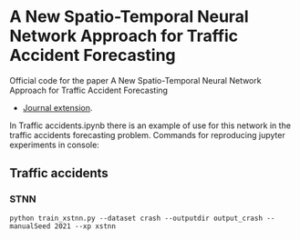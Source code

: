 # A New Spatio-Temporal Neural Network Approach for Traffic Accident Forecasting

Official code for the paper A New Spatio-Temporal Neural Network Approach for Traffic Accident Forecasting
- [Journal extension](https://www.tandfonline.com/doi/full/10.1080/08839514.2021.1935588).

In Traffic accidents.ipynb there is an example of use for this network in the traffic accidents forecasting problem.
Commands for reproducing jupyter experiments in console:

## Traffic accidents
### STNN
`python train_xstnn.py --dataset crash --outputdir output_crash --manualSeed 2021 --xp xstnn`


